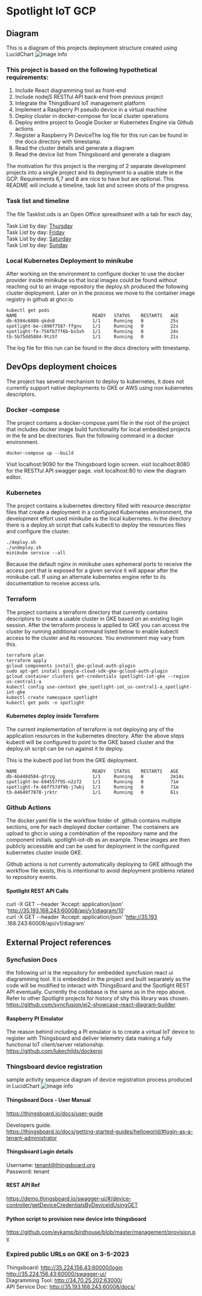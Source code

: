 # Spotlight IoT GCP

## Diagram 
This is a diagram of this projects deployment structure created using LucidChart 
![image info](./docs/spotlight-k8s-tb-pi-java-node-sm.jpg)

### This project is based on the following hypothetical requirements:
1. Include React diagramming tool as front-end
2. Include nodejS RESTful API back-end from previous project
3. Integrate the ThingsBoard IoT management platform
4. Implement a Raspberry Pi pseudo device in a virtual machine
5. Deploy cluster in docker-compose for local cluster operations
6. Deploy entire project to Google Docker or Kubernetes Engine via Github actions
7. Register a Raspberry Pi DeviceThe log file for this run can be found in the docs directory with timestamp.
8. Read the cluster details and generate a diagram
9. Read the device list from Thingsboard and generate a diagram

The motivation for this project is the merging of 2 separate development projects into a single project and its deployment to a usable state in the GCP. Requirements 6,7 and 8 are nice to have but are optional. This README will include a timeline, task list and screen shots of the progress. 

### Task list and timeline 
The file Tasklist.ods is an Open Office spreadhseet with a tab for each day, 

Task List by day: [Thursday](TaskList-23.md)   
Task List by day: [Friday](TaskList-24.md)   
Task List by day: [Saturday](TaskList-25.md)   
Task List by day: [Sunday](TaskList-26.md)   

### Local Kubernetes Deployment to minikube
After working on the environment to configure docker to use the docker provider inside minikube so that local images could be found without reaching out to an image repository the deploy.sh produced the following cluster deployment. Later on in the process we move to the container image registry in github at ghcr.io.

```
kubectl get pods
NAME                            READY   STATUS    RESTARTS   AGE
db-6594c6888-qkdn8              1/1     Running   0          25s
spotlight-be-c898f7587-ffgnv    1/1     Running   0          22s
spotlight-fe-756fb77f6b-bs5xh   1/1     Running   0          24s
tb-5b75dd5884-9tz5f             1/1     Running   0          21s
```
The log file for this run can be found in the docs directory with timestamp.

## DevOps deployment choices
The project has several mechanism to deploy to kubernetes, it does not currently support native deployments to GKE or AWS using non kubernetes descriptors.

### Docker -compose
The project contains a docker-compose.yaml file in the root of the project that includes docker image build functionality for local embedded projects in the fe and be directories. Run the following command in a docker environment.

```
docker-compose up --build
```
Visit localhost:9090 for the Thingsboard login screen. 
visit localhost:8080 for the RESTful API swagger page. 
visit localhost:80 to view the diagram editor.

### Kubernetes
The project contains a kubernetes directory filled with resource descriptor files that create a deployment in a configured Kubernetes environment, the development effort used minikube as the local kubernetes. In the directory there is a deploy.sh script that calls kubectl to deploy the resources files and configure the cluster. 

```
./deploy.sh
./undeploy.sh
minikube service --all
```
Because the default nginx in minikube uses ephemeral ports to receive the access port that is exposed for a given service it will appear after the minikube call. If using an alternate kubernetes engine refer to its documentation to receive access urls.


### Terraform
The project contains a terraform directory that currently contains descriptors to create a usable cluster in GKE based on an existing login session. After the terraform process is applied to GKE you can access the cluster by running additional command listed below to enable kubectl access to the cluster and its resources. You environment may vary from this.

```
terraform plan
terraform apply
gcloud components install gke-gcloud-auth-plugin
sudo apt-get install google-cloud-sdk-gke-gcloud-auth-plugin
gcloud container clusters get-credentials spotlight-iot-gke --region us-central1-a
kubectl config use-context gke_spotlight-iot_us-central1-a_spotlight-iot-gke
kubectl create namespace spotlight
kubectl get pods -n spotlight

```
#### Kubernetes deploy inside Terraform
The current implementation of terraform is not deploying any of the application resources in the kubernetes directory. After the above steps kubectl will be configured to point to the GKE based cluster and the deploy.sh script can be run against it to deploy.

This is the kubectl pod list from the GKE deployment.

```
NAME                            READY   STATUS    RESTARTS   AGE
db-6b448d584-gtrzg              1/1     Running   0          2m14s
spotlight-be-694557f95-n2z72    1/1     Running   0          71m
spotlight-fe-66ff57df9b-j7wbj   1/1     Running   0          71m
tb-84649f7878-jrktr             1/1     Running   0          61s
```

### Github Actions
The docker.yaml file in the workflow folder of .github contains multiple sections, one for each deployed docker container. The containers are upload to ghcr.io using a combination of the repository name and the component initials. spotlight-iot-db as an example. These images are then publicly accessible and can be used for deployment in the configured kubernetes cluster inside GKE.

Github actions is not currently automatically deploying to GKE although the workflow file exists, this is intentional to avoid deployment problems related to repository events.


#### Spotlight REST API Calls  

curl -X GET --header 'Accept: application/json' 'http://35.193.168.243:60008/api/v1/diagram/10'  
curl -X GET --header 'Accept: application/json' 'http://35.193 .168.243:60008/api/v1/diagram'  


## External Project references

### Syncfusion Docs
the following url is the repository for embedded syncfusion react ui diagramming tool. 
It is embedded in the project and built separately as the code will be modified to interact with ThingsBoard and the Spotlight REST API eventually. Currently the codebase is the same as in the repo above. Refer to other Spotlight projects for history of shy this library was chosen.  
https://github.com/syncfusion/ej2-showcase-react-diagram-builder

#### Raspberry PI Emulator
The reason behind including a PI emulator is to create a virtual IoT device to register with Thingsboard and deliver telemetry data making a fully functional IoT client/server relationship.  
https://github.com/lukechilds/dockerpi

### Thingsboard device registration 
sample activity sequence diagram of device registration process produced in LucidChart
![image info](./docs/spotlight-k8s-IoT-reg-seq-sm.jpg)


#### Thingsboard Docs - User Manual
https://thingsboard.io/docs/user-guide

Developers guide.  
https://thingsboard.io/docs/getting-started-guides/helloworld/#login-as-a-tenant-administrator

#### Thingsboard Login details  
Username: tenant@thingsboard.org  
Password: tenant  

#### REST API Ref 
https://demo.thingsboard.io/swagger-ui/#/device-controller/getDeviceCredentialsByDeviceIdUsingGET

#### Python script to provision new device into thingsboard
 https://github.com/eykamp/birdhouse/blob/master/management/provision.py



### Expired public URLs on GKE on 3-5-2023
Thingsboard:         http://35.224.156.43:60000/login  http://35.224.156.43:60000/swagger-ui/  
Diagramming Tool:     http://34.70.25.202:63000/  
API Service Doc:      http://35.193.168.243:60008/docs/  
